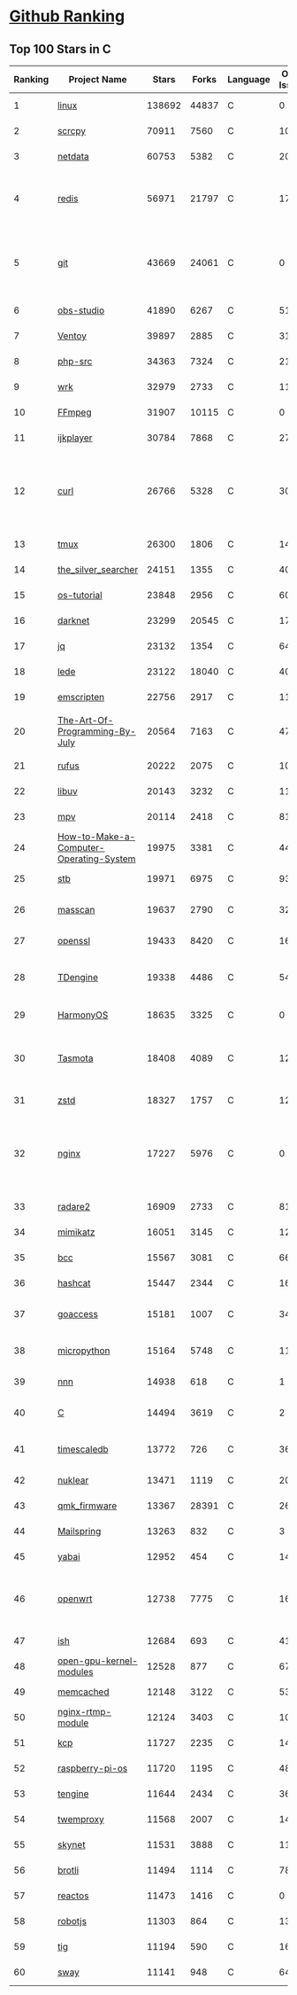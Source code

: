 [Github Ranking](../README.md)
==========

## Top 100 Stars in C

| Ranking | Project Name | Stars | Forks | Language | Open Issues | Description | Last Commit |
| ------- | ------------ | ----- | ----- | -------- | ----------- | ----------- | ----------- |
| 1 | [linux](https://github.com/torvalds/linux) | 138692 | 44837 | C | 0 | Linux kernel source tree | 2022-09-28T19:12:26Z |
| 2 | [scrcpy](https://github.com/Genymobile/scrcpy) | 70911 | 7560 | C | 1092 | Display and control your Android device | 2022-09-28T11:39:51Z |
| 3 | [netdata](https://github.com/netdata/netdata) | 60753 | 5382 | C | 205 | Real-time performance monitoring, done right! https://www.netdata.cloud | 2022-09-29T00:26:25Z |
| 4 | [redis](https://github.com/redis/redis) | 56971 | 21797 | C | 1728 | Redis is an in-memory database that persists on disk. The data model is key-value, but many different kind of values are supported: Strings, Lists, Sets, Sorted Sets, Hashes, Streams, HyperLogLogs, Bitmaps. | 2022-09-29T01:27:19Z |
| 5 | [git](https://github.com/git/git) | 43669 | 24061 | C | 0 | Git Source Code Mirror - This is a publish-only repository but pull requests can be turned into patches to the mailing list via GitGitGadget (https://gitgitgadget.github.io/). Please follow Documentation/SubmittingPatches procedure for any of your improvements. | 2022-09-29T00:46:03Z |
| 6 | [obs-studio](https://github.com/obsproject/obs-studio) | 41890 | 6267 | C | 511 | OBS Studio - Free and open source software for live streaming and screen recording | 2022-09-29T02:33:04Z |
| 7 | [Ventoy](https://github.com/ventoy/Ventoy) | 39897 | 2885 | C | 313 | A new bootable USB solution. | 2022-09-25T04:31:32Z |
| 8 | [php-src](https://github.com/php/php-src) | 34363 | 7324 | C | 212 | The PHP Interpreter | 2022-09-28T19:16:40Z |
| 9 | [wrk](https://github.com/wg/wrk) | 32979 | 2733 | C | 117 | Modern HTTP benchmarking tool | 2022-08-19T09:47:47Z |
| 10 | [FFmpeg](https://github.com/FFmpeg/FFmpeg) | 31907 | 10115 | C | 0 | Mirror of https://git.ffmpeg.org/ffmpeg.git | 2022-09-29T03:00:17Z |
| 11 | [ijkplayer](https://github.com/bilibili/ijkplayer) | 30784 | 7868 | C | 2716 | Android/iOS video player based on FFmpeg n3.4, with MediaCodec, VideoToolbox support. | 2022-07-22T01:31:43Z |
| 12 | [curl](https://github.com/curl/curl) | 26766 | 5328 | C | 30 | A command line tool and library for transferring data with URL syntax, supporting DICT, FILE, FTP, FTPS, GOPHER, GOPHERS, HTTP, HTTPS, IMAP, IMAPS, LDAP, LDAPS, MQTT, POP3, POP3S, RTMP, RTMPS, RTSP, SCP, SFTP, SMB, SMBS, SMTP, SMTPS, TELNET and TFTP. libcurl offers a myriad of powerful features | 2022-09-28T23:41:10Z |
| 13 | [tmux](https://github.com/tmux/tmux) | 26300 | 1806 | C | 14 | tmux source code | 2022-09-28T11:08:50Z |
| 14 | [the_silver_searcher](https://github.com/ggreer/the_silver_searcher) | 24151 | 1355 | C | 407 | A code-searching tool similar to ack, but faster. | 2022-08-09T22:03:44Z |
| 15 | [os-tutorial](https://github.com/cfenollosa/os-tutorial) | 23848 | 2956 | C | 60 | How to create an OS from scratch | 2022-07-12T04:27:22Z |
| 16 | [darknet](https://github.com/pjreddie/darknet) | 23299 | 20545 | C | 1773 | Convolutional Neural Networks | 2022-09-21T11:04:25Z |
| 17 | [jq](https://github.com/stedolan/jq) | 23132 | 1354 | C | 640 | Command-line JSON processor | 2022-09-14T22:25:44Z |
| 18 | [lede](https://github.com/coolsnowwolf/lede) | 23122 | 18040 | C | 409 | Lean's LEDE source | 2022-09-29T02:03:40Z |
| 19 | [emscripten](https://github.com/emscripten-core/emscripten) | 22756 | 2917 | C | 1112 | Emscripten: An LLVM-to-WebAssembly Compiler | 2022-09-28T17:50:39Z |
| 20 | [The-Art-Of-Programming-By-July](https://github.com/julycoding/The-Art-Of-Programming-By-July) | 20564 | 7163 | C | 47 | 本项目曾冲到全球第一，干货集锦见本页面最底部，另完整精致的纸质版《编程之法：面试和算法心得》已在京东/当当上销售 | 2021-07-03T07:47:32Z |
| 21 | [rufus](https://github.com/pbatard/rufus) | 20222 | 2075 | C | 10 | The Reliable USB Formatting Utility | 2022-09-22T12:13:07Z |
| 22 | [libuv](https://github.com/libuv/libuv) | 20143 | 3232 | C | 112 | Cross-platform asynchronous I/O | 2022-09-28T08:19:04Z |
| 23 | [mpv](https://github.com/mpv-player/mpv) | 20114 | 2418 | C | 810 | 🎥 Command line video player | 2022-09-28T22:53:33Z |
| 24 | [How-to-Make-a-Computer-Operating-System](https://github.com/SamyPesse/How-to-Make-a-Computer-Operating-System) | 19975 | 3381 | C | 44 | How to Make a Computer Operating System in C++ | 2021-12-16T09:10:55Z |
| 25 | [stb](https://github.com/nothings/stb) | 19971 | 6975 | C | 93 | stb single-file public domain libraries for C/C++ | 2022-09-28T19:52:27Z |
| 26 | [masscan](https://github.com/robertdavidgraham/masscan) | 19637 | 2790 | C | 325 | TCP port scanner, spews SYN packets asynchronously, scanning entire Internet in under 5 minutes. | 2022-09-15T13:50:44Z |
| 27 | [openssl](https://github.com/openssl/openssl) | 19433 | 8420 | C | 1661 | TLS/SSL and crypto library | 2022-09-28T23:08:16Z |
| 28 | [TDengine](https://github.com/taosdata/TDengine) | 19338 | 4486 | C | 542 | TDengine is an open source, high-performance, cloud native time-series database optimized for Internet of Things (IoT), Connected Cars, Industrial IoT and DevOps. | 2022-09-29T02:57:44Z |
| 29 | [HarmonyOS](https://github.com/Awesome-HarmonyOS/HarmonyOS) | 18635 | 3325 | C | 0 | A curated list of awesome things related to HarmonyOS. 华为鸿蒙操作系统。 | 2022-07-07T01:24:35Z |
| 30 | [Tasmota](https://github.com/arendst/Tasmota) | 18408 | 4089 | C | 12 | Alternative firmware for ESP8266 with easy configuration using webUI, OTA updates, automation using timers or rules, expandability and entirely local control over MQTT, HTTP, Serial or KNX. Full documentation at | 2022-09-28T20:15:49Z |
| 31 | [zstd](https://github.com/facebook/zstd) | 18327 | 1757 | C | 120 | Zstandard - Fast real-time compression algorithm | 2022-09-28T23:20:27Z |
| 32 | [nginx](https://github.com/nginx/nginx) | 17227 | 5976 | C | 0 | An official read-only mirror of http://hg.nginx.org/nginx/ which is updated hourly. Pull requests on GitHub cannot be accepted and will be automatically closed. The proper way to submit changes to nginx is via the nginx development mailing list, see http://nginx.org/en/docs/contributing_changes.html | 2022-09-09T09:50:13Z |
| 33 | [radare2](https://github.com/radareorg/radare2) | 16909 | 2733 | C | 815 | UNIX-like reverse engineering framework and command-line toolset | 2022-09-27T18:02:40Z |
| 34 | [mimikatz](https://github.com/gentilkiwi/mimikatz) | 16051 | 3145 | C | 121 | A little tool to play with Windows security | 2022-09-19T21:24:54Z |
| 35 | [bcc](https://github.com/iovisor/bcc) | 15567 | 3081 | C | 660 | BCC - Tools for BPF-based Linux IO analysis, networking, monitoring, and more | 2022-09-27T18:57:30Z |
| 36 | [hashcat](https://github.com/hashcat/hashcat) | 15447 | 2344 | C | 163 | World's fastest and most advanced password recovery utility | 2022-09-27T09:04:11Z |
| 37 | [goaccess](https://github.com/allinurl/goaccess) | 15181 | 1007 | C | 344 | GoAccess is a real-time web log analyzer and interactive viewer that runs in a terminal in *nix systems or through your browser. | 2022-09-29T01:04:38Z |
| 38 | [micropython](https://github.com/micropython/micropython) | 15164 | 5748 | C | 1156 | MicroPython - a lean and efficient Python implementation for microcontrollers and constrained systems | 2022-09-29T01:41:42Z |
| 39 | [nnn](https://github.com/jarun/nnn) | 14938 | 618 | C | 1 | n³ The unorthodox terminal file manager | 2022-09-27T19:01:53Z |
| 40 | [C](https://github.com/TheAlgorithms/C) | 14494 | 3619 | C | 2 | Collection of various algorithms in mathematics, machine learning, computer science, physics, etc implemented in C for educational purposes. | 2022-09-27T16:19:39Z |
| 41 | [timescaledb](https://github.com/timescale/timescaledb) | 13772 | 726 | C | 368 | An open-source time-series SQL database optimized for fast ingest and complex queries.  Packaged as a PostgreSQL extension. | 2022-09-28T16:56:16Z |
| 42 | [nuklear](https://github.com/vurtun/nuklear) | 13471 | 1119 | C | 207 | A single-header ANSI C gui library | 2020-01-03T21:36:41Z |
| 43 | [qmk_firmware](https://github.com/qmk/qmk_firmware) | 13367 | 28391 | C | 265 | Open-source keyboard firmware for Atmel AVR and Arm USB families | 2022-09-29T02:02:32Z |
| 44 | [Mailspring](https://github.com/Foundry376/Mailspring) | 13263 | 832 | C | 3 | :love_letter: A beautiful, fast and fully open source mail client for Mac, Windows and Linux. | 2022-09-20T14:29:49Z |
| 45 | [yabai](https://github.com/koekeishiya/yabai) | 12952 | 454 | C | 144 | A tiling window manager for macOS based on binary space partitioning | 2022-09-25T22:53:02Z |
| 46 | [openwrt](https://github.com/openwrt/openwrt) | 12738 | 7775 | C | 1629 | This repository is a mirror of https://git.openwrt.org/openwrt/openwrt.git It is for reference only and is not active for check-ins.  We will continue to accept Pull Requests here. They will be merged via staging trees then into openwrt.git. | 2022-09-29T00:43:45Z |
| 47 | [ish](https://github.com/ish-app/ish) | 12684 | 693 | C | 413 | Linux shell for iOS | 2022-09-27T06:38:33Z |
| 48 | [open-gpu-kernel-modules](https://github.com/NVIDIA/open-gpu-kernel-modules) | 12528 | 877 | C | 67 | NVIDIA Linux open GPU kernel module source | 2022-09-27T18:43:40Z |
| 49 | [memcached](https://github.com/memcached/memcached) | 12148 | 3122 | C | 53 | memcached development tree | 2022-09-28T06:32:47Z |
| 50 | [nginx-rtmp-module](https://github.com/arut/nginx-rtmp-module) | 12124 | 3403 | C | 1004 | NGINX-based Media Streaming Server | 2022-06-21T08:56:37Z |
| 51 | [kcp](https://github.com/skywind3000/kcp) | 11727 | 2235 | C | 144 | :zap: KCP - A Fast and Reliable ARQ Protocol | 2022-07-02T14:25:59Z |
| 52 | [raspberry-pi-os](https://github.com/s-matyukevich/raspberry-pi-os) | 11720 | 1195 | C | 48 | Learning operating system development using Linux kernel and Raspberry Pi | 2022-02-16T17:29:18Z |
| 53 | [tengine](https://github.com/alibaba/tengine) | 11644 | 2434 | C | 368 | A distribution of Nginx with some advanced features | 2022-08-24T09:39:46Z |
| 54 | [twemproxy](https://github.com/twitter/twemproxy) | 11568 | 2007 | C | 143 | A fast, light-weight proxy for memcached and redis | 2022-09-28T12:26:49Z |
| 55 | [skynet](https://github.com/cloudwu/skynet) | 11531 | 3888 | C | 11 | A lightweight online game framework | 2022-09-27T02:54:22Z |
| 56 | [brotli](https://github.com/google/brotli) | 11494 | 1114 | C | 78 | Brotli compression format | 2022-09-07T06:57:32Z |
| 57 | [reactos](https://github.com/reactos/reactos) | 11473 | 1416 | C | 0 | A free Windows-compatible Operating System | 2022-09-29T02:22:11Z |
| 58 | [robotjs](https://github.com/octalmage/robotjs) | 11303 | 864 | C | 138 | Node.js Desktop Automation.  | 2022-09-04T13:08:33Z |
| 59 | [tig](https://github.com/jonas/tig) | 11194 | 590 | C | 164 | Text-mode interface for git | 2022-09-01T03:01:44Z |
| 60 | [sway](https://github.com/swaywm/sway) | 11141 | 948 | C | 643 | i3-compatible Wayland compositor | 2022-09-28T08:16:09Z |

